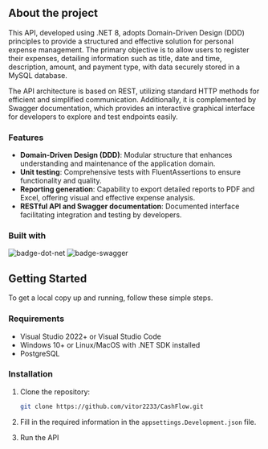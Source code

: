 ## About the project

This API, developed using .NET 8, adopts Domain-Driven Design (DDD) principles to provide a structured and effective solution for personal expense management. The primary objective is to allow users to register their expenses, detailing information such as title, date and time, description, amount, and payment type, with data securely stored in a MySQL database.

The API architecture is based on REST, utilizing standard HTTP methods for efficient and simplified communication. Additionally, it is complemented by Swagger documentation, which provides an interactive graphical interface for developers to explore and test endpoints easily.

### Features

- **Domain-Driven Design (DDD)**: Modular structure that enhances understanding and maintenance of the application domain.
- **Unit testing**: Comprehensive tests with FluentAssertions to ensure functionality and quality.
- **Reporting generation**: Capability to export detailed reports to PDF and Excel, offering visual and effective expense analysis.
- **RESTful API and Swagger documentation**: Documented interface facilitating integration and testing by developers.

### Built with

![badge-dot-net]
![badge-swagger]

## Getting Started

To get a local copy up and running, follow these simple steps.

### Requirements

* Visual Studio 2022+ or Visual Studio Code
* Windows 10+ or Linux/MacOS with .NET SDK installed
* PostgreSQL

### Installation

1. Clone the repository:
    ```sh
    git clone https://github.com/vitor2233/CashFlow.git
    ```

2. Fill in the required information in the `appsettings.Development.json` file.
3. Run the API



<!-- Links -->
[dot-net-sdk]: https://dotnet.microsoft.com/en-us/download/dotnet/8.0

<!-- Badges -->
[badge-dot-net]: https://img.shields.io/badge/.NET-512BD4?logo=dotnet&logoColor=fff&style=for-the-badge
[badge-swagger]: https://img.shields.io/badge/Swagger-85EA2D?logo=swagger&logoColor=000&style=for-the-badge